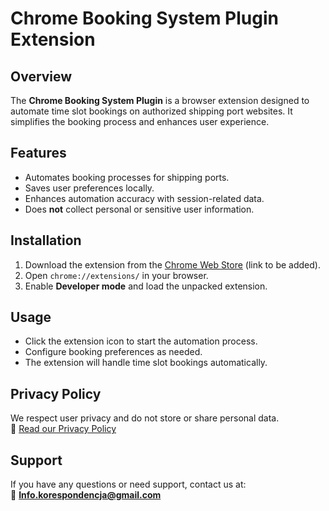 # Chrome Booking System Plugin Extension

## Overview
The **Chrome Booking System Plugin** is a browser extension designed to automate time slot bookings on authorized shipping port websites. It simplifies the booking process and enhances user experience.

## Features
- Automates booking processes for shipping ports.
- Saves user preferences locally.
- Enhances automation accuracy with session-related data.
- Does **not** collect personal or sensitive user information.

## Installation
1. Download the extension from the [Chrome Web Store](#) (link to be added).
2. Open `chrome://extensions/` in your browser.
3. Enable **Developer mode** and load the unpacked extension.

## Usage
- Click the extension icon to start the automation process.
- Configure booking preferences as needed.
- The extension will handle time slot bookings automatically.

## Privacy Policy
We respect user privacy and do not store or share personal data.  
📖 [Read our Privacy Policy](PRIVACY_POLICY.md)

## Support
If you have any questions or need support, contact us at:  
📧 **Info.korespondencja@gmail.com**
